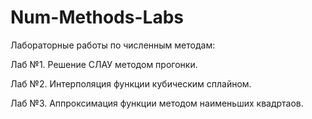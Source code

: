 # Num-Methods-Labs
Лабораторные работы по численным методам:

Лаб №1. Решение СЛАУ методом прогонки.

Лаб №2. Интерполяция функции кубическим сплайном.

Лаб №3. Аппроксимация функции методом наименьших квадртаов.
